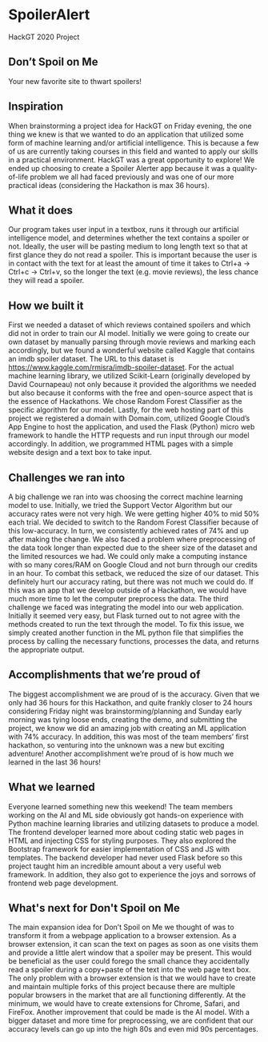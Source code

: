 # SpoilerAlert
HackGT 2020 Project

## Don’t Spoil on Me
Your new favorite site to thwart spoilers!

## Inspiration
When brainstorming a project idea for HackGT on Friday evening, the one thing we knew is that we wanted to do an application that utilized some form of machine learning and/or artificial intelligence. This is because a few of us are currently taking courses in this field and wanted to apply our skills in a practical environment. HackGT was a great opportunity to explore! We ended up choosing to create a Spoiler Alerter app because it was a quality-of-life problem we all had faced previously and was one of our more practical ideas (considering the Hackathon is max 36 hours).

## What it does
Our program takes user input in a textbox, runs it through our artificial intelligence model, and determines whether the text contains a spoiler or not. Ideally, the user will be pasting medium to long length text so that at first glance they do not read a spoiler. This is important because the user is in contact with the text for at least the amount of time it takes to Ctrl+a → Ctrl+c → Ctrl+v, so the longer the text (e.g. movie reviews), the less chance they will read a spoiler.

## How we built it
First we needed a dataset of which reviews contained spoilers and which did not in order to train our AI model. Initially we were going to create our own dataset by manually parsing through movie reviews and marking each accordingly, but we found a wonderful website called Kaggle that contains an imdb spoiler dataset. The URL to this dataset is https://www.kaggle.com/rmisra/imdb-spoiler-dataset. For the actual machine learning library, we utilized Scikit-Learn (originally developed by David Cournapeau) not only because it provided the algorithms we needed but also because it conforms with the free and open-source aspect that is the essence of Hackathons. We chose Random Forest Classifier as the specific algorithm for our model. Lastly, for the web hosting part of this project we registered a domain with Domain.com, utilized Google Cloud’s App Engine to host the application, and used the Flask (Python) micro web framework to handle the HTTP requests and run input through our model accordingly. In addition, we programmed HTML pages with a simple website design and a text box to take input.

## Challenges we ran into
A big challenge we ran into was choosing the correct machine learning model to use. Initially, we tried the Support Vector Algorithm but our accuracy rates were not very high. We were getting higher 40% to mid 50% each trial. We decided to switch to the Random Forest Classifier because of this low-accuracy. In turn, we consistently achieved rates of 74% and up after making the change. We also faced a problem where preprocessing of the data took longer than expected due to the sheer size of the dataset and the limited resources we had. We could only make a computing instance with so many cores/RAM on Google Cloud and not burn through our credits in an hour. To combat this setback, we reduced the size of our dataset. This definitely hurt our accuracy rating, but there was not much we could do. If this was an app that we develop outside of a Hackathon, we would have much more time to let the computer preprocess the data.
The third challenge we faced was integrating the model into our web application. Initially it seemed very easy, but Flask turned out to not agree with the methods created to run the text through the model. To fix this issue, we simply created another function in the ML python file that simplifies the process by calling the necessary functions, processes the data, and returns the appropriate output.

## Accomplishments that we’re proud of
The biggest accomplishment we are proud of is the accuracy. Given that we only had 36 hours for this Hackathon, and quite frankly closer to 24 hours considering Friday night was brainstorming/planning and Sunday early morning was tying loose ends, creating the demo, and submitting the project, we know we did an amazing job with creating an ML application with 74% accuracy. In addition, this was most of the team members’ first hackathon, so venturing into the unknown was a new but exciting adventure!
Another accomplishment we’re proud of is how much we learned in the last 36 hours!

## What we learned
Everyone learned something new this weekend! The team members working on the AI and ML side obviously got hands-on experience with Python machine learning libraries and utilizing datasets to produce a model. The frontend developer learned more about coding static web pages in HTML and injecting CSS for styling purposes. They also explored the Bootstrap framework for easier implementation of CSS and JS with templates. The backend developer had never used Flask before so this project taught him an incredible amount about a very useful web framework. In addition, they also got to experience the joys and sorrows of frontend web page development.

## What's next for Don't Spoil on Me
The main expansion idea for Don’t Spoil on Me we thought of was to transform it from a webpage application to a browser extension. As a browser extension, it can scan the text on pages as soon as one visits them and provide a little alert window that a spoiler may be present. This would be beneficial as the user could forego the small chance they accidentally read a spoiler during a copy+paste of the text into the web page text box. The only problem with a browser extension is that we would have to create and maintain multiple forks of this project because there are multiple popular browsers in the market that are all functioning differently. At the minimum, we would have to create extensions for Chrome, Safari, and FireFox.
Another improvement that could be made is the AI model. With a bigger dataset and more time for preprocessing, we are confident that our accuracy levels can go up into the high 80s and even mid 90s percentages.
